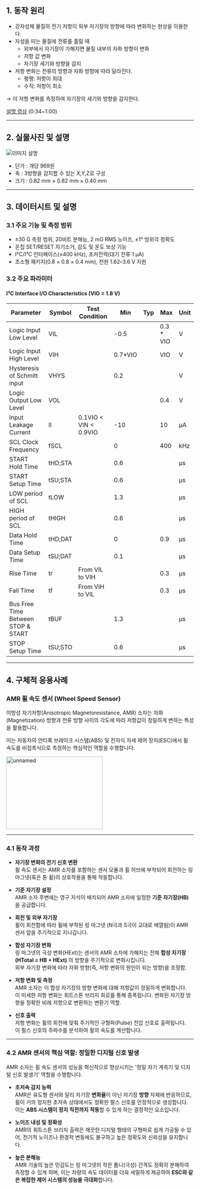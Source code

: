 ## 1. 동작 원리 

- 강자성체 물질의 전기 저항이 외부 자기장의 방향에 따라 변화하는 현상을 이용한다.
- 자성을 띠는 물질에 전류를 흘릴 때  
  - 외부에서 자기장이 가해지면 물질 내부의 자화 방향이 변화  
  - 저항 값 변화  
  - 자기장 세기와 방향을 감지  
- 저항 변화는 전류의 방향과 자화 방향에 따라 달라진다.  
  - 평행: 저항이 최대  
  - 수직: 저항이 최소  

→ 이 저항 변화를 측정하여 자기장의 세기와 방향을 감지한다.  

[설명 영상](https://www.youtube.com/watch?v=F8B8dm2HFME) (0:34~1:00)

---

## 2. 실물사진 및 설명  

![이미지 설명](https://encrypted-tbn0.gstatic.com/images?q=tbn:ANd9GcQLkLeaY4PklzJP4iNfFM-N6boBq4ose8dFWw&s)  

- 단가 : 개당 969원  
- 축 : 3방향을 감지할 수 있는 X,Y,Z로 구성  
- 크기 : 0.82 mm × 0.82 mm × 0.40 mm  

---

## 3. 데이터시트 및 설명

### 3.1 주요 기능 및 측정 범위 

- ±30 G 측정 범위, 20비트 분해능, 2 mG RMS 노이즈, ±1° 방위각 정확도  
- 온칩 SET/RESET 자기소거, 감도 및 온도 보상 기능  
- I²C/I³C 인터페이스(≤400 kHz), 초저전력(대기 전류 1 μA)  
- 초소형 패키지(0.8 × 0.8 × 0.4 mm), 전원 1.62–3.6 V 지원  

### 3.2 주요 파라미터  

#### I²C Interface I/O Characteristics (VIO = 1.8 V)

| Parameter                          | Symbol   | Test Condition                  | Min   | Typ | Max        | Unit |
|-----------------------------------|----------|---------------------------------|-------|-----|------------|------|
| Logic Input Low Level             | VIL      |                                 | -0.5  |     | 0.3 * VIO  | V    |
| Logic Input High Level            | VIH      |                                 | 0.7*VIO |   | VIO        | V    |
| Hysteresis of Schmitt input       | VHYS     |                                 | 0.2   |     |            | V    |
| Logic Output Low Level            | VOL      |                                 |       |     | 0.4        | V    |
| Input Leakage Current             | II       | 0.1VIO < VIN < 0.9VIO           | -10   |     | 10         | μA   |
| SCL Clock Frequency               | fSCL     |                                 | 0     |     | 400        | kHz  |
| START Hold Time                   | tHD;STA  |                                 | 0.6   |     |            | μs   |
| START Setup Time                  | tSU;STA  |                                 | 0.6   |     |            | μs   |
| LOW period of SCL                 | tLOW     |                                 | 1.3   |     |            | μs   |
| HIGH period of SCL                | tHIGH    |                                 | 0.6   |     |            | μs   |
| Data Hold Time                    | tHD;DAT  |                                 | 0     |     | 0.9        | μs   |
| Data Setup Time                   | tSU;DAT  |                                 | 0.1   |     |            | μs   |
| Rise Time                         | tr       | From VIL to VIH                 |       |     | 0.3        | μs   |
| Fall Time                         | tf       | From VIH to VIL                 |       |     | 0.3        | μs   |
| Bus Free Time Between STOP & START| tBUF     |                                 | 1.3   |     |            | μs   |
| STOP Setup Time                   | tSU;STO  |                                 | 0.6   |     |            | μs   |

---

## 4. 구체적 응용사례

### AMR 휠 속도 센서 (Wheel Speed Sensor)

이방성 자기저항(Anisotropic Magnetoresistance, AMR) 소자는 자화(Magnetization) 방향과 전류 방향 사이의 각도에 따라 저항값이 정밀하게 변하는 특성을 활용합니다.  

이는 자동차의 안티록 브레이크 시스템(ABS) 및 전자식 자세 제어 장치(ESC)에서 휠 속도를 비접촉식으로 측정하는 핵심적인 역할을 수행합니다.  

<img width="259" height="195" alt="unnamed" src="https://github.com/user-attachments/assets/d8373bf4-e459-4abc-a20d-b3ffb004896e" />

---

### 4.1 동작 과정

- **자기장 변화의 전기 신호 변환**  
  휠 속도 센서는 AMR 소자를 포함하는 센서 모듈과 휠 허브에 부착되어 회전하는 링 마그넷(혹은 톤 휠)의 상호작용을 통해 작동합니다.

- **기준 자기장 설정**  
  AMR 소자 주변에는 영구 자석이 배치되어 AMR 소자에 일정한 **기준 자기장(HB)** 을 공급합니다.

- **회전 및 외부 자기장**  
  휠이 회전함에 따라 휠에 부착된 링 마그넷 (N극과 S극이 교대로 배열됨)이 AMR 센서 앞을 주기적으로 지나갑니다.  

- **합성 자기장 변화**  
  링 마그넷의 극성 변화(HExt)는 센서의 AMR 소자에 가해지는 전체 **합성 자기장(HTotal = HB + HExt)** 의 방향을 주기적으로 변화시킵니다.  
  외부 자기장 변화에 따라 자화 방향(즉, 저항 변화의 원인이 되는 방향)을 조정함.

- **저항 변화 및 측정**  
  AMR 소자는 이 합성 자기장의 방향 변화에 대해 저항값이 정밀하게 변화합니다.  
  이 미세한 저항 변화는 휘트스톤 브리지 회로를 통해 증폭됩니다. 변화된 자기장 방향을 정확한 비례 저항으로 변환하는 변환기 역할.

- **신호 출력**  
  저항 변화는 휠의 회전에 맞춰 주기적인 구형파(Pulse) 전압 신호로 출력됩니다.  
  이 펄스 신호의 주파수를 분석하여 휠의 속도를 계산합니다.

---

### 4.2 AMR 센서의 핵심 역할: 정밀한 디지털 신호 발생

AMR 소자는 휠 속도 센서의 성능을 혁신적으로 향상시키는 '정밀 자기 계측기 및 디지털 신호 발생기' 역할을 수행합니다.

- **초저속 감지 능력**  
  AMR은 유도형 센서와 달리 자기장 **변화율**이 아닌 자기장 **방향** 자체에 반응하므로, 휠이 거의 정지한 초저속 상태에서도 정확한 펄스 신호를 안정적으로 생성합니다.  
  이는 **ABS 시스템이 정지 직전까지 작동**할 수 있게 하는 결정적인 요소입니다.

- **노이즈 내성 및 정확성**  
  AMR의 휘트스톤 브리지 출력은 깨끗한 디지털 형태의 구형파로 쉽게 가공될 수 있어, 전기적 노이즈나 환경적 변동에도 불구하고 높은 정확도와 신뢰성을 유지합니다.

- **높은 분해능**  
  AMR 기술의 높은 민감도는 링 마그넷의 작은 톱니(극성) 간격도 정확히 분해하여 측정할 수 있게 하며, 이는 차량의 속도 데이터를 더욱 세밀하게 제공하여 **ESC와 같은 복잡한 제어 시스템의 성능을 극대화**합니다.





 

